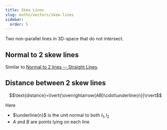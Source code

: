 ```yaml
---
title: Skew Lines
slug: maths/vectors/skew-lines
sidebar:
  order: 5
---
```


Two non-parallel lines in 3D-space that do not intersect.

## Normal to 2 skew lines

Similar to
[Normal to 2 lines -- Straight Lines](/maths/vectors/straight-lines/#normal-to-2-lines).

## Distance between 2 skew lines

```math
\text{distance}=\lvert{\overrightarrow{AB}\cdot\underline{n}}\rvert
```

Here

- $\underline{n}$ is the unit normal to both $l_1,l_2$
- $A$ and $B$ are points lying on each line
